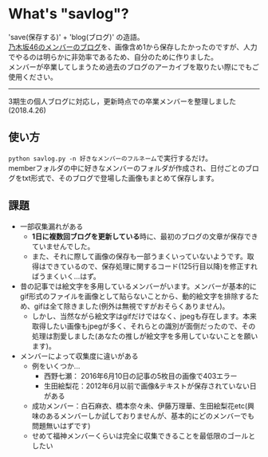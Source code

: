 # What's "savlog"?
'save(保存する)' + 'blog(ブログ)' の造語。  
[乃木坂46のメンバーのブログ](http://blog.nogizaka46.com/)を、画像含め1から保存したかったのですが、人力でやるのは明らかに非効率であるため、自分のために作りました。  
メンバーが卒業してしまうため過去のブログのアーカイブを取りたい際にでもご使用ください。  
***
3期生の個人ブログに対応し，更新時点での卒業メンバーを整理しました(2018.4.26)

## 使い方
`python savlog.py -n 好きなメンバーのフルネーム`で実行するだけ。  
memberフォルダの中に好きなメンバーのフォルダが作成され、日付ごとのブログをtxt形式で、そのブログで登場した画像もまとめて保存します。

## 課題
* 一部収集漏れがある
  * **1日に複数回ブログを更新している**時に、最初のブログの文章が保存できていませんでした。
  * また、それに際して画像の保存も一部うまくいっていないようです。取得はできているので、保存処理に関するコード(125行目以降)を修正すればうまくいく…はず。
* 昔の記事では絵文字を多用しているメンバーがいます。メンバーが基本的にgif形式のファイルを画像として貼らないことから、動的絵文字を排除するため、gifは全て除きました(例外は無視ですがおそらくありません)。
  * しかし、当然ながら絵文字はgifだけではなく、jpegも存在します。本来取得したい画像もjpegが多く、それらとの識別が面倒だったので、その処理は割愛しました(あなたの推しが絵文字を多用していないことを願います)。
* メンバーによって収集度に違いがある
  * 例をいくつか...
    * 西野七瀬： 2016年6月10日の記事の5枚目の画像で403エラー
    * 生田絵梨花：2012年6月以前で画像&テキストが保存されていない日がある
  * 成功メンバー：白石麻衣、橋本奈々未、伊藤万理華、生田絵梨花etc(興味のあるメンバーしか試しておりませんが、基本的にどのメンバーでも問題無いはずです)
  * せめて福神メンバーくらいは完全に収集できることを最低限のゴールとしたい